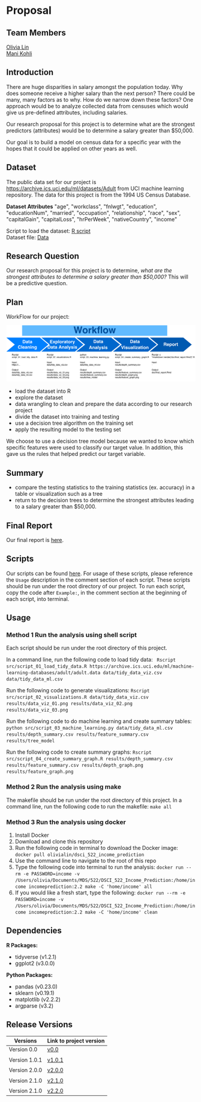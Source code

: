 # Proposal

## Team Members

[Olivia Lin](https://github.com/olivia-lin) <br>
[Mani Kohli](https://github.com/ksm45)


## Introduction
There are huge disparities in salary amongst the population today. Why does someone receive a higher salary than the next person? There could be many, many factors as to why.  How do we narrow down these factors?  One approach would be to analyze collected data from censuses which would give us pre-defined attributes, including salaries. 

Our research proposal for this project is to determine what are the strongest predictors (attributes) would be to determine a salary greater than $50,000.  

Our goal is to build a model on census data for a specific year with the hopes that it could be applied on other years as well.

## Dataset
The public data set for our project is https://archive.ics.uci.edu/ml/datasets/Adult from UCI machine learning repository. The data for this project is from the 1994 US Census Database. 

**Dataset Attributes**
"age", "workclass", "fnlwgt", "education", "educationNum", "married", "occupation", "relationship", "race",  "sex", "capitalGain", "capitalLoss", "hrPerWeek", "nativeCountry", "income"

Script to load the dataset: [R script](https://github.com/UBC-MDS/DSCI_522_Income_Prediction/tree/master/src)  
Dataset file: [Data](https://github.com/UBC-MDS/DSCI_522_Income_Prediction/tree/master/data)  

## Research Question
Our research proposal for this project is to determine, *what are the strongest attributes to determine a salary greater than $50,000?* This will be a predictive question.

## Plan

WorkFlow for our project:  
  
  
![WorkFlow](process.png)  
  
  
- load the dataset into R 
- explore the dataset
- data wrangling to clean and prepare the data according to our research project
- divide the dataset into training and testing
- use a decision tree algorithm on the training set
- apply the resulting model to the testing set

We choose to use a decision tree model because we wanted to know which specific features were used to classify our target value. In addition, this gave us the rules that helped predict our target variable.

## Summary
- compare the testing statistics to the training statistics (ex. accuracy) in a table or visualization such as a tree
- return to the decision trees to determine the strongest attributes leading to a salary greater than $50,000.  

## Final Report
Our final report is [here](https://github.com/UBC-MDS/DSCI_522_Income_Prediction/blob/master/doc/final_report.md).

## Scripts
Our scripts can be found [here](https://github.com/UBC-MDS/DSCI_522_Income_Prediction/tree/master/src). For usage of these scripts, please reference the `Usage` description in the comment section of each script. These scripts should be run under the root directory of our project. To run each script, copy the code after `Example:`, in the comment section at the beginning of each script, into terminal.

## Usage

### Method 1 Run the analysis using shell script

Each script should be run under the root directory of this project. 

In a command line, run the following code to load tidy data: 
``` Rscript src/script_01_load_tidy_data.R https://archive.ics.uci.edu/ml/machine-learning-databases/adult/adult.data data/tidy_data_viz.csv data/tidy_data_ml.csv```

Run the following code to generate visualizations:
```Rscript src/script_02_visualizations.R data/tidy_data_viz.csv results/data_viz_01.png results/data_viz_02.png results/data_viz_03.png```

Run the following code to do machine learning and create summary tables:
```python src/script_03_machine_learning.py data/tidy_data_ml.csv results/depth_summary.csv results/feature_summary.csv results/tree_model```

Run the following code to create summary graphs:
```Rscript src/script_04_create_summary_graph.R results/depth_summary.csv results/feature_summary.csv results/depth_graph.png results/feature_graph.png```

### Method 2 Run the analysis using make
The makefile should be run under the root directory of this project. In a command line, run the following code to run the makefile:
```make all```

### Method 3 Run the analysis using docker
1. Install Docker
2. Download and clone this repository
3. Run the following code in terminal to download the Docker image:
```docker pull olivialin/dsci_522_income_prediction```
4. Use the command line to navigate to the root of this repo
5. Type the following code into terminal to run the analysis:
```docker run --rm -e PASSWORD=income -v /Users/olivia/Documents/MDS/522/DSCI_522_Income_Prediction:/home/income incomeprediction:2.2 make -C 'home/income' all```
6. If you would like a fresh start, type the following:
```docker run --rm -e PASSWORD=income -v /Users/olivia/Documents/MDS/522/DSCI_522_Income_Prediction:/home/income incomeprediction:2.2 make -C 'home/income' clean```


## Dependencies

**R Packages:** 

- tidyverse (v1.2.1)
- ggplot2 (v3.0.0)

**Python Packages:**
- pandas (v0.23.0)
- sklearn (v0.19.1)
- matplotlib (v2.2.2)
- argparse (v3.2)

## Release Versions  

| Versions | Link to project version |
| ---- | ---------------|
| Version 0.0 | [v0.0](https://github.com/UBC-MDS/DSCI_522_Income_Prediction/tree/v0.0) |
|     |         |
| Version 1.0.1 | [v1.0.1](https://github.com/UBC-MDS/DSCI_522_Income_Prediction/tree/v1.0.1) |
|     |         |
| Version 2.0.0 | [v2.0.0](https://github.com/UBC-MDS/DSCI_522_Income_Prediction/tree/v.2.0.0) | 
|     |         |
| Version 2.1.0 | [v2.1.0](https://github.com/UBC-MDS/DSCI_522_Income_Prediction/tree/v.2.1.0) |  
|     |         |
| Version 2.1.0 | [v2.2.0](https://github.com/UBC-MDS/DSCI_522_Income_Prediction/tree/v.2.2.0) | 

